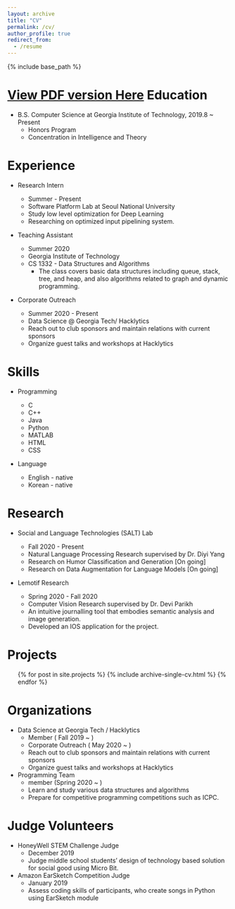 ```yaml
---
layout: archive
title: "CV"
permalink: /cv/
author_profile: true
redirect_from:
  - /resume
---
```


{% include base_path %}

[View PDF version Here](http://academicpages.github.io/files/resume.pdf)
Education
======

* B.S. Computer Science at Georgia Institute of Technology, 2019.8 ~ Present
	* Honors Program
	* Concentration in Intelligence and Theory

  

Experience
======
* Research Intern
	* Summer - Present
	*  Software Platform Lab at Seoul National University
	* Study low level optimization for Deep Learning
	* Researching on optimized input pipelining system. 
  
* Teaching Assistant
	* Summer 2020
	* Georgia Institute of Technology
	* CS 1332 - Data Structures and Algorithms
		* The class covers basic data structures including queue, stack, tree, and heap, and also algorithms related to graph and dynamic programming. 

* Corporate Outreach
	* Summer 2020 - Present
	* Data Science @ Georgia Tech/ Hacklytics
	* Reach out to club sponsors and maintain relations with current sponsors
	* Organize guest talks and workshops at Hacklytics

Skills
======

* Programming
	* C
	* C++
	* Java
	* Python
	* MATLAB
	* HTML
	* CSS

* Language

	* English - native
	* Korean - native

Research
======
* Social and Language Technologies (SALT) Lab
	* Fall 2020 - Present
	* Natural Language Processing Research supervised by Dr. Diyi Yang
	* Research on Humor Classification and Generation [On going]
	* Research on Data Augmentation for Language Models [On going]

* Lemotif Research
	* Spring 2020 - Fall 2020
	* Computer Vision Research supervised by Dr. Devi Parikh
	* An intuitive journalling tool that embodies semantic analysis and image generation.
	* Developed an IOS application for the project.
  

Projects
======
  <ul>{% for post in site.projects %}
    {% include archive-single-cv.html %}
  {% endfor %}</ul>



Organizations
===
* Data Science at Georgia Tech / Hacklytics
	* Member ( Fall 2019 ~ ) 
	* Corporate Outreach ( May 2020 ~ )
	* Reach out to club sponsors and maintain relations with current sponsors
	* Organize guest talks and workshops at Hacklytics
* Programming Team
	* member (Spring 2020  ~ )
	* Learn and study various data structures and algorithms
	* Prepare for competitive programming competitions such as ICPC.

Judge Volunteers
===
* HoneyWell STEM Challenge Judge 
	* December 2019
	* Judge middle school students’ design of technology based solution for social good using Micro Bit.
* Amazon EarSketch Competition Judge
	* January 2019
	* Assess coding skills of participants, who create songs in Python using EarSketch module






<!-- 

Use later
Publications
======
  <ul>{% for post in site.publications %}
    {% include archive-single-cv.html %}
  {% endfor %}</ul>
  
Talks
======
  <ul>{% for post in site.talks %}
    {% include archive-single-talk-cv.html %}
  {% endfor %}</ul>
  
Teaching
======
  <ul>{% for post in site.teaching %}
    {% include archive-single-cv.html %}
  {% endfor %}</ul>
  
Service and leadership
======
* Currently signed in to 43 different slack teams -->
